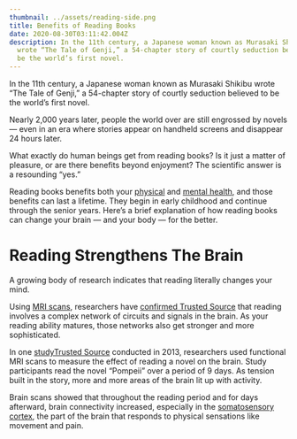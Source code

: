 ```yaml
---
thumbnail: ../assets/reading-side.png
title: Benefits of Reading Books
date: 2020-08-30T03:11:42.004Z
description: In the 11th century, a Japanese woman known as Murasaki Shikibu
  wrote “The Tale of Genji,” a 54-chapter story of courtly seduction believed to
  be the world’s first novel.
---
```

In the 11th century, a Japanese woman known as Murasaki Shikibu wrote “The Tale of Genji,” a 54-chapter story of courtly seduction believed to be the world’s first novel.

Nearly 2,000 years later, people the world over are still engrossed by novels — even in an era where stories appear on handheld screens and disappear 24 hours later.

What exactly do human beings get from reading books? Is it just a matter of pleasure, or are there benefits beyond enjoyment? The scientific answer is a resounding “yes.”

Reading books benefits both your [physical](https://www.healthline.com/nutrition/10-benefits-of-exercise) and [mental health](https://www.healthline.com/health/emotional-health), and those benefits can last a lifetime. They begin in early childhood and continue through the senior years. Here’s a brief explanation of how reading books can change your brain — and your body — for the better.

# Reading Strengthens The Brain

A growing body of research indicates that reading literally changes your mind.

Using [MRI scans](https://www.healthline.com/health/head-mri), researchers have [confirmed Trusted Source](https://www.ncbi.nlm.nih.gov/pmc/articles/PMC4128180/) that reading involves a complex network of circuits and signals in the brain. As your reading ability matures, those networks also get stronger and more sophisticated.

In one [studyTrusted Source](https://www.ncbi.nlm.nih.gov/pmc/articles/PMC3868356/) conducted in 2013, researchers used functional MRI scans to measure the effect of reading a novel on the brain. Study participants read the novel “Pompeii” over a period of 9 days. As tension built in the story, more and more areas of the brain lit up with activity.

Brain scans showed that throughout the reading period and for days afterward, brain connectivity increased, especially in the [somatosensory cortex](https://www.healthline.com/human-body-maps/parietal-lobe), the part of the brain that responds to physical sensations like movement and pain.